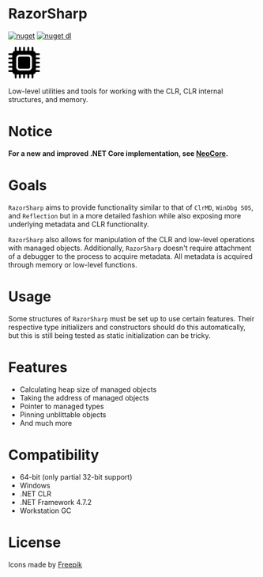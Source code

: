 # RazorSharp

[![nuget](https://img.shields.io/nuget/v/RazorSharp.svg?logo=NuGet)](https://www.nuget.org/packages/RazorSharp/)
[![nuget dl](https://img.shields.io/nuget/dt/RazorSharp.svg?logo=NuGet)](https://www.nuget.org/packages/RazorSharp/)

![Icon](https://github.com/Decimation/RazorSharp/raw/master/icon64.png)

Low-level utilities and tools for working with the CLR, CLR internal structures, and memory.

# Notice

**For a new and improved .NET Core implementation, see [NeoCore](https://github.com/Decimation/NeoCore).**

# Goals

`RazorSharp` aims to provide functionality similar to that of `ClrMD`, `WinDbg SOS`, and `Reflection` but in a more detailed fashion while also exposing more underlying metadata and CLR functionality.

`RazorSharp` also allows for manipulation of the CLR and low-level operations with managed objects. Additionally, `RazorSharp` doesn't require attachment of a debugger to the process to acquire metadata. All metadata is acquired through memory or low-level functions.

# Usage

Some structures of `RazorSharp` must be set up to use certain features. Their respective type initializers and constructors should do this automatically, but this is still being tested as static initialization can be tricky.

# Features

* Calculating heap size of managed objects
* Taking the address of managed objects
* Pointer to managed types
* Pinning unblittable objects
* And much more

# Compatibility
* 64-bit (only partial 32-bit support)
* Windows
* .NET CLR
* .NET Framework 4.7.2
* Workstation GC

# License

Icons made by <a href="https://www.freepik.com/" title="Freepik">Freepik</a>
